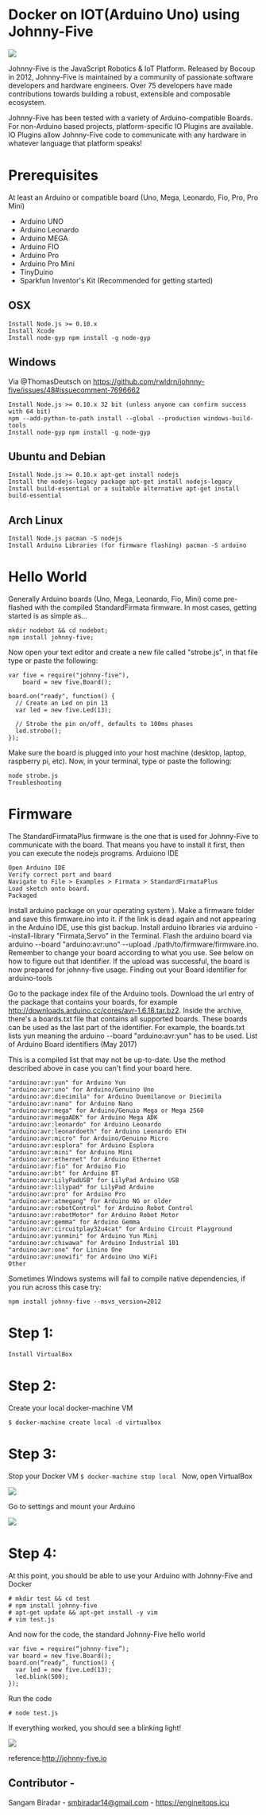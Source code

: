# Docker on IOT(Arduino Uno) using Johnny-Five 

![](https://github.com/nholuongut/docker-IOT/blob/master/Webp.net-resizeimage.jpg)

Johnny-Five is the JavaScript Robotics & IoT Platform. Released by Bocoup in 2012, Johnny-Five is maintained by a community of passionate software developers and hardware engineers. Over 75 developers have made contributions towards building a robust, extensible and composable ecosystem.

Johnny-Five has been tested with a variety of Arduino-compatible Boards. For non-Arduino based projects, platform-specific IO Plugins are available. IO Plugins allow Johnny-Five code to communicate with any hardware in whatever language that platform speaks!

# Prerequisites

At least an Arduino or compatible board (Uno, Mega, Leonardo, Fio, Pro, Pro Mini)


- Arduino UNO
- Arduino Leonardo
- Arduino MEGA
- Arduino FIO
- Arduino Pro
- Arduino Pro Mini
- TinyDuino
- Sparkfun Inventor's Kit (Recommended for getting started)

## OSX

```
Install Node.js >= 0.10.x
Install Xcode
Install node-gyp npm install -g node-gyp
```

## Windows

Via @ThomasDeutsch on https://github.com/rwldrn/johnny-five/issues/48#issuecomment-7696662

```
Install Node.js >= 0.10.x 32 bit (unless anyone can confirm success with 64 bit)
npm --add-python-to-path install --global --production windows-build-tools
Install node-gyp npm install -g node-gyp
```

## Ubuntu and Debian

```
Install Node.js >= 0.10.x apt-get install nodejs
Install the nodejs-legacy package apt-get install nodejs-legacy
Install build-essential or a suitable alternative apt-get install build-essential
```

## Arch Linux

```
Install Node.js pacman -S nodejs
Install Arduino Libraries (for firmware flashing) pacman -S arduino
```

# Hello World

Generally Arduino boards (Uno, Mega, Leonardo, Fio, Mini) come pre-flashed with the compiled StandardFirmata firmware. In most cases, getting started is as simple as...

```
mkdir nodebot && cd nodebot;
npm install johnny-five;
```

Now open your text editor and create a new file called "strobe.js", in that file type or paste the following:

```
var five = require("johnny-five"),
    board = new five.Board();

board.on("ready", function() {
  // Create an Led on pin 13
  var led = new five.Led(13);

  // Strobe the pin on/off, defaults to 100ms phases
  led.strobe();
});
```

Make sure the board is plugged into your host machine (desktop, laptop, raspberry pi, etc). Now, in your terminal, type or paste the following:

```
node strobe.js
Troubleshooting
```

# Firmware

The StandardFirmataPlus firmware is the one that is used for Johnny-Five to communicate with the board. That means you have to install it first, then you can execute the nodejs programs. Arduiono IDE

```
Open Arduino IDE
Verify correct port and board
Navigate to File > Examples > Firmata > StandardFirmataPlus
Load sketch onto board.
Packaged
```

Install arduino package on your operating system ).
Make a firmware folder and save this firmware.ino into it. if the link is dead again and not appearing in the Arduino IDE, use this gist backup.
Install arduino libraries via arduino --install-library "Firmata,Servo" in the Terminal.
Flash the arduino board via arduino --board "arduino:avr:uno" --upload ./path/to/firmware/firmware.ino. Remember to change your board according to what you use. See below on how to figure out that identifier.
If the upload was successful, the board is now prepared for johnny-five usage.
Finding out your Board identifier for arduino-tools

Go to the package index file of the Arduino tools.
Download the url entry of the package that contains your boards, for example http://downloads.arduino.cc/cores/avr-1.6.18.tar.bz2.
Inside the archive, there's a boards.txt file that contains all supported boards. These boards can be used as the last part of the identifier. For example, the boards.txt lists yun meaning the arduino --board "arduino:avr:yun" has to be used.
List of Arduino Board identifiers (May 2017)

This is a compiled list that may not be up-to-date. Use the method described above in case you can't find your board here.

```
"arduino:avr:yun" for Arduino Yun
"arduino:avr:uno" for Arduino/Genuino Uno
"arduino:avr:diecimila" for Arduino Duemilanove or Diecimila
"arduino:avr:nano" for Arduino Nano
"arduino:avr:mega" for Arduino/Genuio Mega or Mega 2560
"arduino:avr:megaADK" for Arduino Mega ADK
"arduino:avr:leonardo" for Arduino Leonardo
"arduino:avr:leonardoeth" for Arduino Leonardo ETH
"arduino:avr:micro" for Arduino/Genuino Micro
"arduino:avr:esplora" for Arduino Esplora
"arduino:avr:mini" for Arduino Mini
"arduino:avr:ethernet" for Arduino Ethernet
"arduino:avr:fio" for Arduino Fio
"arduino:avr:bt" for Arduino BT
"arduino:avr:LilyPadUSB" for LilyPad Arduino USB
"arduino:avr:lilypad" for LilyPad Arduino
"arduino:avr:pro" for Arduino Pro
"arduino:avr:atmegang" for Arduino NG or older
"arduino:avr:robotControl" for Arduino Robot Control
"arduino:avr:robotMotor" for Arduino Robot Motor
"arduino:avr:gemma" for Arduino Gemma
"arduino:avr:circuitplay32u4cat" for Arduino Circuit Playground
"arduino:avr:yunmini" for Arduino Yun Mini
"arduino:avr:chiwawa" for Arduino Industrial 101
"arduino:avr:one" for Linino One
"arduino:avr:unowifi" for Arduino Uno WiFi
Other
```
Sometimes Windows systems will fail to compile native dependencies, if you run across this case try:

```npm install johnny-five --msvs_version=2012```



# Step 1:
```Install Docker Machine
Install VirtualBox
```

# Step 2:
Create your local docker-machine VM
```
$ docker-machine create local -d virtualbox
```
# Step 3:
Stop your Docker VM
```$ docker-machine stop local ```
Now, open VirtualBox

![](https://github.com/nholuongut/docker-IOT/blob/master/vm1.png)

Go to settings and mount your Arduino

![](https://github.com/nholuongut/docker-IOT/blob/master/vm2.png)

# Step 4:
At this point, you should be able to use your Arduino with Johnny-Five and Docker
```$ docker run -ti --privileged node /bin/bash
# mkdir test && cd test
# npm install johnny-five
# apt-get update && apt-get install -y vim
# vim test.js
```
And now for the code, the standard Johnny-Five hello world
```
var five = require(“johnny-five”);
var board = new five.Board();
board.on(“ready”, function() { 
  var led = new five.Led(13); 
  led.blink(500); 
});
```
Run the code
```
# node test.js
```
If everything worked, you should see a blinking light!

![](https://github.com/nholuongut/docker-IOT/blob/master/ezgif.com-gif-maker.gif)


reference:http://johnny-five.io


## Contributor - 

Sangam Biradar - smbiradar14@gmail.com - https://engineitops.icu



